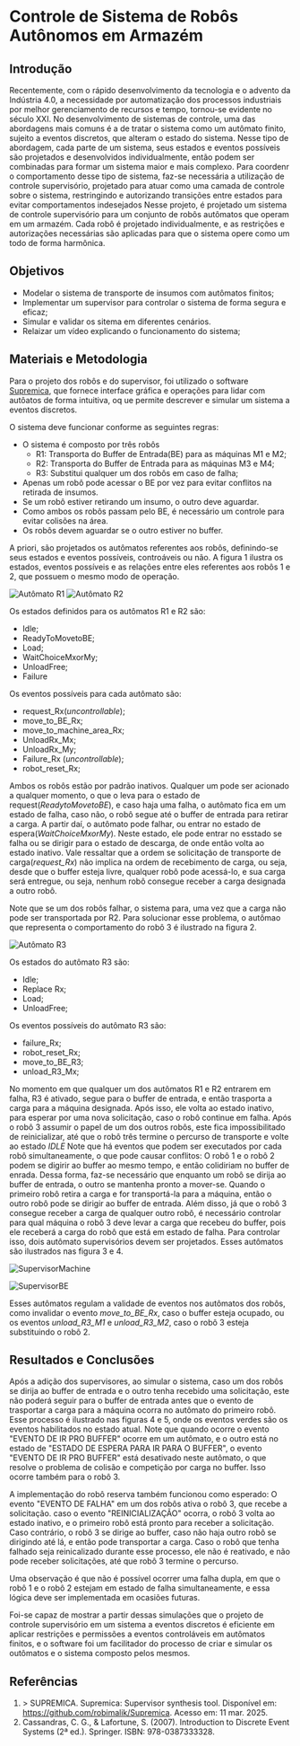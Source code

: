 # Controle de Sistema de Robôs Autônomos em Armazém

## Introdução

Recentemente, com o rápido desenvolvimento da tecnologia e o advento da Indústria 4.0, a necessidade por automatização dos processos industriais por melhor gerenciamento de recursos e tempo, tornou-se evidente no século XXI. No desenvolvimento de sistemas de controle, uma das abordagens mais comuns é a de tratar o sistema como um autômato finito, sujeito a eventos discretos, que alteram o estado do sistema. Nesse tipo de abordagem, cada parte de um sistema, seus estados e eventos possíveis são projetados e desenvolvidos individualmente,  então podem ser combinadas para formar um sistema maior e mais complexo. Para coordenr o comportamento desse tipo de sistema, faz-se necessária a utilização de controle supervisório, projetado para atuar como uma camada de controle sobre o sistema, restringindo e autorizando transições entre estados para evitar comportamentos indesejados
Nesse projeto, é projetado um sistema de controle supervisório para um conjunto de robôs autômatos que operam em um armazém. Cada robô é projetado individualmente, e as restrições e autorizações necessárias são aplicadas para que o sistema opere como um todo de forma harmônica.

## Objetivos

- Modelar o sistema de transporte de insumos com autômatos finitos;
- Implementar um supervisor para controlar o sistema de forma segura e eficaz;
- Simular e validar os sitema em diferentes cenários.
- Relaizar um vídeo explicando o funcionamento do sistema;

## Materiais e Metodologia

Para o projeto dos robôs e do supervisor, foi utilizado o software [Supremica](#referencia-1), que fornece interface gráfica e operações para lidar com autôatos de forma intuitiva, oq ue permite descrever e simular um sistema a eventos discretos.

O sistema deve funcionar conforme as seguintes regras:
- O sistema é composto por três robôs
  - R1: Transporta do Buffer de Entrada(BE) para as máquinas M1 e M2;
  - R2: Transporta do Buffer de Entrada para as máquinas M3 e M4;
  - R3: Substitui qualquer um dos robôs em caso de falha;
- Apenas um robô pode acessar o BE por vez para evitar conflitos na retirada de insumos.
- Se um robô estiver retirando um insumo, o outro deve aguardar.
- Como ambos os robôs passam pelo BE, é necessário um controle para evitar colisões na área.
- Os robôs devem aguardar se o outro estiver no buffer.

A priori, são projetados os autômatos referentes aos robôs, definindo-se seus estados e eventos possíveis, controáveis ou não. A figura 1 ilustra os estados, eventos possíveis e as relações entre eles referentes aos robôs 1 e 2, que possuem o mesmo modo de operação.

![Autômato R1](Imagens/R1.png)  ![Autômato R2](Imagens/R2.png)

Os estados definidos para os autômatos R1 e R2 são:
- Idle;
- ReadyToMovetoBE;
- Load;
- WaitChoiceMxorMy;
- UnloadFree;
- Failure

Os eventos possíveis para cada autômato são:
- request_Rx(*uncontrollable*);
- move_to_BE_Rx;
- move_to_machine_area_Rx;
- UnloadRx_Mx;
- UnloadRx_My;
- Failure_Rx (*uncontrollable*);
- robot_reset_Rx;

Ambos os robôs estão por padrão inativos. Qualquer um pode ser acionado a qualquer momento, o que o leva para o estado de request(*ReadytoMovetoBE*), e caso haja uma falha, o autômato fica em um estado de falha, caso não, o robô segue até o buffer de entrada para retirar a carga. A partir daí, o autômato pode falhar, ou entrar no estado de espera(*WaitChoiceMxorMy*). Neste estado, ele pode entrar no esstado se falha ou se dirigir para o estado de descarga, de onde então volta ao estado inativo. Vale ressaltar que a ordem se solicitação de transporte de carga(*request_Rx*) não implica na ordem de recebimento de carga, ou seja, desde que o buffer esteja livre, qualquer robô pode acessá-lo, e sua carga será entregue, ou seja, nenhum robô consegue receber a carga designada a outro robô.

Note que se um dos robôs falhar, o sistema para, uma vez que a carga não pode ser transportada por R2. Para solucionar esse problema, o autômao que representa o comportamento do robô 3 é ilustrado na figura 2.

![Autômato R3](Imagens/R3.png)

Os estados do autômato R3 são:
- Idle;
- Replace Rx;
- Load;
- UnloadFree;

Os eventos possíveis do autômato R3 são:
- failure_Rx;
- robot_reset_Rx;
- move_to_BE_R3;
- unload_R3_Mx;

No momento em que qualquer um dos autômatos R1 e R2 entrarem em falha, R3 é ativado, segue para o buffer de entrada, e então trasporta a carga para a máquina designada. Após isso, ele volta ao estado inativo, para esperar por uma nova solicitação, caso o robô continue em falha. Após o robô 3 assumir o papel de um dos outros robôs, este fica impossibilitado de reinicializar, até que o robô três termine o percurso de transporte e volte ao estado *IDLE* 
Note que há eventos que podem ser executados por cada robô simultaneamente, o que pode causar conflitos: O robô 1 e o robô 2 podem se digirir ao buffer ao mesmo tempo, e então colidiriam no buffer de enrada. Dessa forma, faz-se necessário que enquanto um robô se dirija ao buffer de entrada, o outro se mantenha pronto a mover-se. Quando o primeiro robô retira a carga e for transportá-la para a máquina, então o outro robô pode se dirigir ao buffer de entrada. Além disso, já que o robô 3 consegue receber a carga de qualquer outro robô, é necessário controlar para qual máquina o robô 3 deve levar a carga que recebeu do buffer, pois ele receberá a carga do robô que está em estado de falha. Para controlar isso, dois autômato supervisórios devem ser projetados. Esses autômatos são ilustrados nas figura 3 e 4.

![SupervisorMachine](Imagens/SupervisorMachine.png)

![SupervisorBE](Imagens/SupervisorBE.png)

Esses autômatos regulam a validade de eventos nos autômatos dos robôs, como invalidar o evento *move_to_BE_Rx*, caso o buffer esteja ocupado, ou os eventos *unload_R3_M1* e *unload_R3_M2*, caso o robô 3 esteja substituindo o robô 2.

## Resultados e Conclusões
Após a adição dos supervisores, ao simular o sistema, caso um dos robôs se dirija ao buffer de entrada e o outro tenha recebido uma solicitação, este não poderá seguir para o buffer de entrada antes que o evento de trasportar a carga para a máquina ocorra no autômato do primeiro robô. Esse processo é ilustrado nas figuras 4 e 5, onde os eventos verdes são os eventos habilitados no estado atual. Note que quando ocorre o evento "EVENTO DE IR PRO BUFFER" ocorre em um autômato, e o outro está no estado de "ESTADO DE ESPERA PARA IR PARA O BUFFER", o evento "EVENTO DE IR PRO BUFFER" está desativado neste autômato, o que resolve o problema de colisão e competição por carga no buffer. Isso ocorre também para o robô 3.

A implementação do robô reserva também funcionou como esperado: O evento "EVENTO DE FALHA" em um dos robôs ativa o robô 3, que recebe a solicitação. caso o evento "REINICIALIZAÇÃO" ocorra, o robô 3 volta ao estado inativo, e o primeiro robô está pronto para receber a solicitação. Caso contrário, o robô 3 se dirige ao buffer, caso não haja outro robô se dirigindo até lá, e então pode transportar a carga. Caso o robô que tenha falhado seja reinicalizado durante esse processo, ele não é reativado, e não pode receber solicitações, até que robô 3 termine o percurso.

Uma observação é que não é possível ocorrer uma falha dupla, em que o robô 1 e o robô 2 estejam em estado de falha simultaneamente, e essa lógica deve ser implementada em ocasiões futuras.

Foi-se capaz de mostrar a partir dessas simulações que o projeto de controle supervisório em um sistema a eventos discretos é eficiente em aplicar restrições e permissões a eventos controláveis em autômatos finitos, e o software foi um facilitador do processo de criar e simular os outômatos e o sistema composto pelos mesmos.



## Referências
1. <a id="referencia-1"></a> > SUPREMICA. Supremica: Supervisor synthesis tool. Disponível em: <https://github.com/robimalik/Supremica>. Acesso em: 11 mar. 2025.
2. Cassandras, C. G., & Lafortune, S. (2007). Introduction to Discrete Event Systems (2ª ed.). Springer. ISBN: 978-0387333328.

